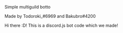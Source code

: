
Simple multiguild botto

Made by Todoroki_#6969 and Bakubro#4200

Hi there :D! This is a discord.js bot code which we made!
